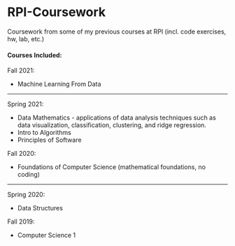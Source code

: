 # RPI-Coursework

Coursework from some of my previous courses at RPI (incl. code exercises, hw, lab, etc.)

#### Courses Included:

Fall 2021:

- Machine Learning From Data

--------------------------------------------
Spring 2021:

- Data Mathematics - applications of data analysis techniques such as data visualization, classification, clustering, and ridge regression.
-  Intro to Algorithms
-  Principles of Software

Fall 2020:

- Foundations of Computer Science (mathematical foundations, no coding)

--------------------------------------------
Spring 2020:

- Data Structures

Fall 2019:

- Computer Science 1
